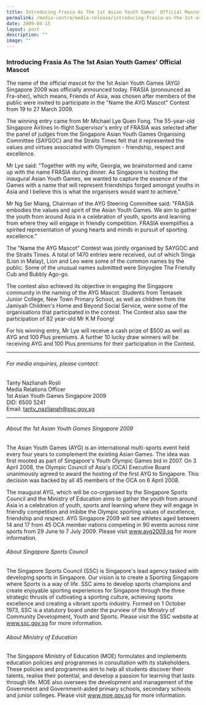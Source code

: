 ```yaml
---
title: Introducing Frasia As The 1st Asian Youth Games' Official Mascot
permalink: /media-centre/media-release/introducing-frasia-as-the-1st-asian-youth-games-official-mascot/
date: 2009-04-15
layout: post
description: ""
image: ""
---
```

### **Introducing Frasia As The 1st Asian Youth Games' Official Mascot**

The name of the official mascot for the 1st Asian Youth Games (AYG) Singapore 2009 was officially announced today. FRASIA (pronounced as Fra-sher), which means, Friends of Asia, was chosen after members of the public were invited to participate in the "Name the AYG Mascot" Contest from 19 to 27 March 2009.

The winning entry came from Mr Michael Lye Quen Fong. The 55-year-old Singapore Airlines In-flight Supervisor's entry of FRASIA was selected after the panel of judges from the Singapore Asian Youth Games Organising Committee (SAYGOC) and the Straits Times felt that it represented the values and virtues associated with Olympism - friendship, respect and excellence.

Mr Lye said: "Together with my wife, Georgia, we brainstormed and came up with the name FRASIA during dinner. As Singapore is hosting the inaugural Asian Youth Games, we wanted to capture the essence of the Games with a name that will represent friendships forged amongst youths in Asia and I believe this is what the organisers would want to achieve."

Mr Ng Ser Miang, Chairman of the AYG Steering Committee said: "FRASIA embodies the values and spirit of the Asian Youth Games. We aim to gather the youth from around Asia in a celebration of youth, sports and learning from where they will engage in friendly competition. FRASIA exemplifies a spirited representation of young hearts and minds in pursuit of sporting excellence."

The "Name the AYG Mascot" Contest was jointly organised by SAYGOC and the Straits Times. A total of 1470 entries were received, out of which Singa (Lion in Malay), Lion and Leo were some of the common names by the public. Some of the unusual names submitted were Sinyoglee The Friendly Cub and Bubbly Ago-go.

The contest also achieved its objective in engaging the Singapore community in the naming of the AYG Mascot. Students from Temasek Junior College, New Town Primary School, as well as children from the Jamiyah Children's Home and Beyond Social Service, were some of the organisations that participated in the contest. The Contest also saw the participation of 82 year-old Mr K M Foong!

For his winning entry, Mr Lye will receive a cash prize of $500 as well as AYG and 100 Plus premiums. A further 10 lucky draw winners will be receiving AYG and 100 Plus premiums for their participation in the Contest.

---

###### For media enquiries, please contact:

Tanty Nazlianah Rosli
<br>
Media Relations Officer
<br>
1st Asian Youth Games Singapore 2009
<br>
DID: 6500 5241
<br>
Email: tanty_nazlianah@ssc.gov.sg

---

###### About the 1st Asian Youth Games Singapore 2009
The Asian Youth Games (AYG) is an international multi-sports event held every four years to complement the existing Asian Games. The idea was first mooted as part of Singapore's Youth Olympic Games bid in 2007. On 3 April 2008, the Olympic Council of Asia's (OCA) Executive Board unanimously agreed to award the hosting of the first AYG to Singapore. This decision was backed by all 45 members of the OCA on 6 April 2008.

The inaugural AYG, which will be co-organised by the Singapore Sports Council and the Ministry of Education aims to gather the youth from around Asia in a celebration of youth, sports and learning where they will engage in friendly competition and imbibe the Olympic sporting values of excellence, friendship and respect. AYG Singapore 2009 will see athletes aged between 14 and 17 from 45 OCA member nations competing in 90 events across nine sports from 29 June to 7 July 2009. Please visit www.ayg2009.sg for more information.

###### About Singapore Sports Council
The Singapore Sports Council (SSC) is Singapore's lead agency tasked with developing sports in Singapore. Our vision is to create a Sporting Singapore where Sports is a way of life. SSC aims to develop sports champions and create enjoyable sporting experiences for Singapore through the three strategic thrusts of cultivating a sporting culture, achieving sports excellence and creating a vibrant sports industry. Formed on 1 October 1973, SSC is a statutory board under the purview of the Ministry of Community Development, Youth and Sports. Please visit the SSC website at www.ssc.gov.sg for more information.

###### About Ministry of Education
The Singapore Ministry of Education (MOE) formulates and implements education policies and programmes in consultation with its stakeholders. These policies and programmes aim to help all students discover their talents, realise their potential, and develop a passion for learning that lasts through life. MOE also oversees the development and management of the Government and Government-aided primary schools, secondary schools and junior colleges. Please visit www.moe.gov.sg for more information.
